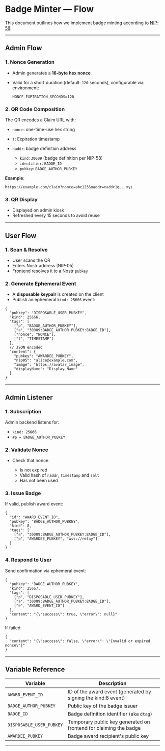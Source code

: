 # Badge Minter — Flow

This document outlines how we implement badge minting according to [NIP-58](https://github.com/nostr-protocol/nips/blob/master/58.md).

---

## Admin Flow

### 1. Nonce Generation

- Admin generates a **16-byte hex nonce**.
- Valid for a short duration (default: `120` seconds), configurable via environment:

  ```env
  NONCE_EXPIRATION_SECONDS=120
  ```

### 2. QR Code Composition

The QR encodes a Claim URL with:

- `nonce`: one-time-use hex string
- `t`: Expiration timestamp
- `naddr`: badge definition address

  - `kind`: `30009` (badge definition per NIP-58)
  - `identifier`: `BADGE_ID`
  - `pubkey`: `BADGE_AUTHOR_PUBKEY`

**Example:**

```
https://example.com/claim?nonce=abc123&naddr=naddr1q...xyz
```

### 3. QR Display

- Displayed on admin kiosk
- Refreshed every 15 seconds to avoid reuse

---

## User Flow

### 1. Scan & Resolve

- User scans the QR
- Enters Nostr address (NIP-05)
- Frontend resolves it to a Nostr `pubkey`

### 2. Generate Ephemeral Event

- A **disposable keypair** is created on the client
- Publish an ephemeral `kind: 25666` event:

```jsonc
{
  "pubkey": "DISPOSABLE_USER_PUBKEY",
  "kind": 25666,
  "tags": [
    ["p", "BADGE_AUTHOR_PUBKEY"],
    ["a", "30009:BADGE_AUTHOR_PUBKEY:BADGE_ID"],
    ["nonce", "NONCE"],
    ["t", "TIMESTAMP"]
  ],
  // JSON encoded
  "content": {
    "pubkey": "AWARDEE_PUBKEY",
    "nip05": "alice@example.com",
    "image": "https://avatar_image",
    "displayName": "Display Name"
  }
}
```

---

## Admin Listener

### 1. Subscription

Admin backend listens for:

- `kind: 25666`
- `#p = BADGE_AUTHOR_PUBKEY`

### 2. Validate Nonce

- Check that nonce:

  - Is not expired
  - Valid hash of `naddr`, `timestamp` and `salt`
  - Has not been used

### 3. Issue Badge

If valid, publish award event:

```jsonc
{
  "id": "AWARD_EVENT_ID",
  "pubkey": "BADGE_AUTHOR_PUBKEY",
  "kind": 8,
  "tags": [
    ["a", "30009:BADGE_AUTHOR_PUBKEY:BADGE_ID"],
    ["p", "AWARDEE_PUBKEY", "wss://relay"]
  ]
}
```

### 4. Respond to User

Send confirmation via ephemeral event:

```jsonc
{
  "pubkey": "BADGE_AUTHOR_PUBKEY",
  "kind": 25667,
  "tags": [
    ["p", "DISPOSABLE_USER_PUBKEY"],
    ["a", "30009:BADGE_AUTHOR_PUBKEY:BADGE_ID"],
    ["e", "AWARD_EVENT_ID"]
  ],
  "content": "{\"success\": true, \"error\": null}"
}
```

If failed:

```jsonc
{
  "content": "{\"success\": false, \"error\": \"Invalid or expired nonce\"}"
}
```

---

## Variable Reference

| Variable                 | Description                                                       |
| ------------------------ | ----------------------------------------------------------------- |
| `AWARD_EVENT_ID`         | ID of the award event (generated by signing the kind:8 event)     |
| `BADGE_AUTHOR_PUBKEY`    | Public key of the badge issuer                                    |
| `BADGE_ID`               | Badge definition identifier (aka `dtag`)                          |
| `DISPOSABLE_USER_PUBKEY` | Temporary public key generated on frontend for claiming the badge |
| `AWARDEE_PUBKEY`         | Badge award recipient's public key                                |

---
